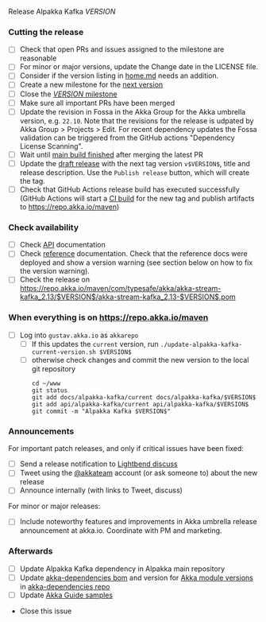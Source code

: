 Release Alpakka Kafka $VERSION$

<!--
# Release Train Issue Template for Alpakka Kafka

(Liberally copied and adopted from Scala itself https://github.com/scala/scala-dev/blob/b11cd2e4a4431de7867db6b39362bea8fa6650e7/notes/releases/template.md)

For every release, use the `scripts/create-release-issue.sh` to make a copy of this file named after the release, and expand the variables.

Variables to be expanded in this template:
- $VERSION$=???

Key links:
  - akka/alpakka-kafka milestone: https://github.com/akka/alpakka-kafka/milestone/?
-->

### Cutting the release

- [ ] Check that open PRs and issues assigned to the milestone are reasonable
- [ ] For minor or major versions, update the Change date in the LICENSE file.
- [ ] Consider if the version listing in [home.md](https://github.com/akka/alpakka-kafka/blob/main/docs/src/main/paradox/home.md#matching-kafka-versions) needs an addition.
- [ ] Create a new milestone for the [next version](https://github.com/akka/alpakka-kafka/milestones)
- [ ] Close the [$VERSION$ milestone](https://github.com/akka/alpakka-kafka/milestones?direction=asc&sort=due_date)
- [ ] Make sure all important PRs have been merged
- [ ] Update the revision in Fossa in the Akka Group for the Akka umbrella version, e.g. `22.10`. Note that the revisions for the release is udpated by Akka Group > Projects > Edit. For recent dependency updates the Fossa validation can be triggered from the GitHub actions "Dependency License Scanning".
- [ ] Wait until [main build finished](https://github.com/akka/alpakka-kafka/actions) after merging the latest PR
- [ ] Update the [draft release](https://github.com/akka/alpakka-kafka/releases) with the next tag version `v$VERSION$`, title and release description. Use the `Publish release` button, which will create the tag.
- [ ] Check that GitHub Actions release build has executed successfully (GitHub Actions will start a [CI build](https://github.com/akka/alpakka-kafka/actions) for the new tag and publish artifacts to https://repo.akka.io/maven)

### Check availability

- [ ] Check [API](https://doc.akka.io/api/alpakka-kafka/$VERSION$/) documentation
- [ ] Check [reference](https://doc.akka.io/docs/alpakka-kafka/$VERSION$/) documentation. Check that the reference docs were deployed and show a version warning (see section below on how to fix the version warning).
- [ ] Check the release on https://repo.akka.io/maven/com/typesafe/akka/akka-stream-kafka_2.13/$VERSION$/akka-stream-kafka_2.13-$VERSION$.pom

### When everything is on https://repo.akka.io/maven
  - [ ] Log into `gustav.akka.io` as `akkarepo` 
    - [ ] If this updates the `current` version, run `./update-alpakka-kafka-current-version.sh $VERSION$`
    - [ ] otherwise check changes and commit the new version to the local git repository
         ```
         cd ~/www
         git status
         git add docs/alpakka-kafka/current docs/alpakka-kafka/$VERSION$
         git add api/alpakka-kafka/current api/alpakka-kafka/$VERSION$
         git commit -m "Alpakka Kafka $VERSION$"
         ```

### Announcements

For important patch releases, and only if critical issues have been fixed:

- [ ] Send a release notification to [Lightbend discuss](https://discuss.akka.io)
- [ ] Tweet using the [@akkateam](https://twitter.com/akkateam/) account (or ask someone to) about the new release
- [ ] Announce internally (with links to Tweet, discuss)

For minor or major releases:

- [ ] Include noteworthy features and improvements in Akka umbrella release announcement at akka.io. Coordinate with PM and marketing.

### Afterwards

- [ ] Update Alpakka Kafka dependency in Alpakka main repository
- [ ] Update [akka-dependencies bom](https://github.com/akka/akka-dependencies) and version for [Akka module versions](https://doc.akka.io/docs/akka-dependencies/current/) in [akka-dependencies repo](https://github.com/akka/akka-dependencies)
- [ ] Update [Akka Guide samples](https://github.com/akka/akka-platform-guide)
- Close this issue

